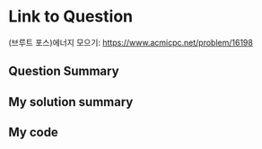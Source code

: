 # Link to Question
(브루트 포스)에너지 모으기: https://www.acmicpc.net/problem/16198

## Question Summary

## My solution summary

## My code
